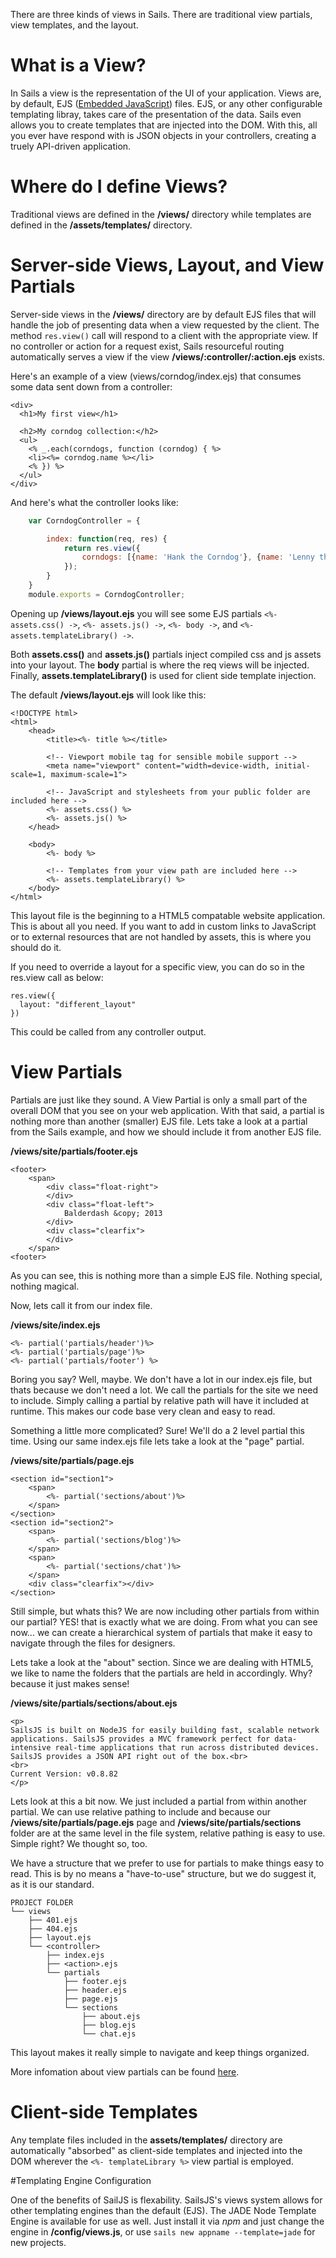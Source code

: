 There are three kinds of views in Sails. There are traditional view partials, view templates, and
the layout.

# What is a View?
In Sails a view is the representation of the UI of your application. Views are, by default, EJS ([Embedded JavaScript](http://embeddedjs.com/)) files. EJS, or any other configurable templating libray, takes care of the presentation of the data. Sails even allows you to create templates that are injected into the DOM. With this, all you ever have respond with is JSON objects in your controllers, creating a truely API-driven
application.

# Where do I define Views?
Traditional views are defined in the **/views/** directory while templates are defined in the 
**/assets/templates/** directory.

# Server-side Views, Layout, and View Partials
Server-side views in the **/views/** directory are by default EJS files that will handle the job
of presenting data when a view requested by the client. The method ```res.view()``` call will
respond to a client with the appropriate view. If no controller or action for a request exist, Sails resourceful routing automatically serves a view if the view **/views/:controller/:action.ejs** exists.

Here's an example of a view (views/corndog/index.ejs) that consumes some data sent down from a controller:

```
<div>
  <h1>My first view</h1>

  <h2>My corndog collection:</h2>
  <ul>
    <% _.each(corndogs, function (corndog) { %>
    <li><%= corndog.name %></li>
    <% }) %>
  </ul>
</div>
```

And here's what the controller looks like:
```javascript
	var CorndogController = {

		index: function(req, res) {
			return res.view({
				corndogs: [{name: 'Hank the Corndog'}, {name: 'Lenny the Corndog'}]
			});
		}
	}
	module.exports = CorndogController;
```

Opening up **/views/layout.ejs** you will see some EJS partials ```<%- assets.css() ->```, ```<%- assets.js() ->```, ```<%- body ->```, and ```<%- assets.templateLibrary() ->```.

Both **assets.css()** and **assets.js()** partials inject compiled css and js assets into your layout.
The **body** partial is where the req views will be injected. Finally, **assets.templateLibrary()**
is used for client side template injection.

The default **/views/layout.ejs** will look like this:

```
<!DOCTYPE html>
<html>
	<head>
		<title><%- title %></title>

		<!-- Viewport mobile tag for sensible mobile support -->
		<meta name="viewport" content="width=device-width, initial-scale=1, maximum-scale=1">
		
		<!-- JavaScript and stylesheets from your public folder are included here -->
		<%- assets.css() %>
		<%- assets.js() %>
	</head>

	<body>
		<%- body %>

		<!-- Templates from your view path are included here -->
		<%- assets.templateLibrary() %>
	</body>
</html>
```

This layout file is the beginning to a HTML5 compatable website application.  This is about all you need.  If you want to add in custom links to JavaScript or to external resources that are not handled by assets, this is where you should do it.

If you need to override a layout for a specific view, you can do so in the res.view call as below:

```
res.view({
  layout: "different_layout"
})
```

This could be called from any controller output.

# View Partials

Partials are just like they sound.  A View Partial is only a small part of the overall DOM that you see on your web application.  With that said, a partial is nothing more than another (smaller) EJS file. Lets take a look at a partial from the Sails example, and how we should include it from another EJS file.

**/views/site/partials/footer.ejs**
```
<footer>
	<span>
		<div class="float-right">
		</div>
		<div class="float-left">
			Balderdash &copy; 2013
		</div>
		<div class="clearfix">
		</div>
	</span>
<footer>
```
As you can see, this is nothing more than a simple EJS file.  Nothing special, nothing magical.

Now, lets call it from our index file.

**/views/site/index.ejs**
```
<%- partial('partials/header')%>
<%- partial('partials/page')%>
<%- partial('partials/footer') %>  
```

Boring you say?  Well, maybe.  We don't have a lot in our index.ejs file, but thats because we don't need a lot.  We call the partials for the site we need to include.  Simply calling a partial by relative path will have it included at runtime.  This makes our code base very clean and easy to read.

Something a little more complicated?  Sure!  We'll do a 2 level partial this time.  Using our same index.ejs file lets take a look at the "page" partial.

**/views/site/partials/page.ejs**
```
<section id="section1">
	<span>
		<%- partial('sections/about')%>
	</span>
</section>
<section id="section2">
	<span>
		<%- partial('sections/blog')%>
	</span>
	<span>
		<%- partial('sections/chat')%>
	</span>
	<div class="clearfix"></div>
</section>
```

Still simple, but whats this? We are now including other partials from within our partial?  YES! that is exactly what we are doing.  From what you can see now... we can create a hierarchical system of partials that make it easy to navigate through the files for designers.

Lets take a look at the "about" section.  Since we are dealing with HTML5, we like to name the folders that the partials are held in accordingly.  Why? because it just makes sense!

**/views/site/partials/sections/about.ejs**
```
<p>
SailsJS is built on NodeJS for easily building fast, scalable network applications. SailsJS provides a MVC framework perfect for data-intensive real-time applications that run across distributed devices.  SailsJS provides a JSON API right out of the box.<br>
<br>
Current Version: v0.8.82
</p>
```

Lets look at this a bit now.  We just included a partial from within another partial.  We can use relative pathing to include and because our **/views/site/partials/page.ejs** page and **/views/site/partials/sections** folder are at the same level in the file system, relative pathing is easy to use.  Simple right?  We thought so, too.

We have a structure that we prefer to use for partials to make things easy to read.  This is by no means a "have-to-use" structure, but we do suggest it, as it is our standard.


```
PROJECT FOLDER
└── views
    ├── 401.ejs
    ├── 404.ejs
    ├── layout.ejs
    └── <controller>
        ├── index.ejs
        ├── <action>.ejs
        └── partials
            ├── footer.ejs
            ├── header.ejs
            ├── page.ejs
            └── sections
                ├── about.ejs
                ├── blog.ejs
                └── chat.ejs
```

This layout makes it really simple to navigate and keep things organized.

More infomation about view partials
can be found <a href="http://expressjs.com/2x/guide.html#view-partials">here</a>.

<!-- _TODO_

# View Promises
With Promises, views can be used to build complex API responses that join together several models
without ever having to write a controller.  
_TODO_ -->

# Client-side Templates

Any template files included in the **assets/templates/** directory are automatically "absorbed"
as client-side templates and injected into the DOM wherever the ```<%- templateLibrary %>``` view
partial is employed.

#Templating Engine Configuration

One of the benefits of SailJS is flexability.  SailsJS's views system allows for other templating engines than the default (EJS).  The JADE Node Template Engine is available for use as well.  Just install it via *npm* and just change the engine in **/config/views.js**, or use `sails new appname --template=jade` for new projects.